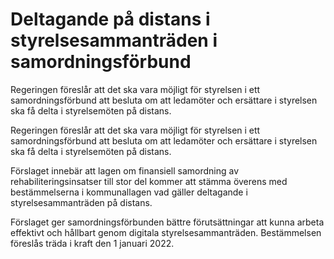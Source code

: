 # Deltagande på distans i styrelsesammanträden i samordningsförbund

Regeringen föreslår att det ska vara möjligt för styrelsen i ett samordningsförbund att besluta om att ledamöter och ersättare i styrelsen ska få delta i styrelsemöten på distans.

Regeringen föreslår att det ska vara möjligt för styrelsen i ett samordningsförbund att besluta om att ledamöter och ersättare i styrelsen ska få delta i styrelsemöten på distans.

Förslaget innebär att lagen om finansiell samordning av rehabiliteringsinsatser till stor del kommer att stämma överens med bestämmelserna i kommunallagen vad gäller deltagande i styrelsesammanträden på distans.

Förslaget ger samordningsförbunden bättre förutsättningar att kunna arbeta effektivt och hållbart genom digitala styrelsesammanträden. Bestämmelsen föreslås träda i kraft den 1 januari 2022.
